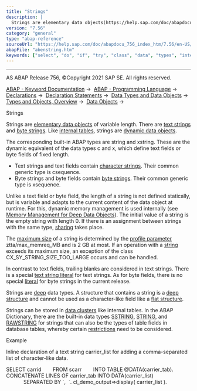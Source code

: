 ```yaml
---
title: "Strings"
description: |
  Strings are elementary data objects(https://help.sap.com/doc/abapdocu_756_index_htm/7.56/en-US/abenelementary_data_object_glosry.htm 'Glossary Entry') of variable length. There are text strings(https://help.sap.com/doc/abapdocu_756_index_htm/7.56/en-US/abentext_string_glosry.htm 'Glossary Entry'
version: "7.56"
category: "general"
type: "abap-reference"
sourceUrl: "https://help.sap.com/doc/abapdocu_756_index_htm/7.56/en-US/abenstring.htm"
abapFile: "abenstring.htm"
keywords: ["select", "do", "if", "try", "class", "data", "types", "internal-table", "abenstring"]
---
```


* * *

AS ABAP Release 756, ©Copyright 2021 SAP SE. All rights reserved.

[ABAP - Keyword Documentation](https://help.sap.com/doc/abapdocu_756_index_htm/7.56/en-US/abenabap.htm) →  [ABAP - Programming Language](https://help.sap.com/doc/abapdocu_756_index_htm/7.56/en-US/abenabap_reference.htm) →  [Declarations](https://help.sap.com/doc/abapdocu_756_index_htm/7.56/en-US/abendeclarations.htm) →  [Declaration Statements](https://help.sap.com/doc/abapdocu_756_index_htm/7.56/en-US/abenabap_declarations.htm) →  [Data Types and Data Objects](https://help.sap.com/doc/abapdocu_756_index_htm/7.56/en-US/abentypes_and_objects.htm) →  [Types and Objects, Overview](https://help.sap.com/doc/abapdocu_756_index_htm/7.56/en-US/abentypes_objects_oview.htm) →  [Data Objects](https://help.sap.com/doc/abapdocu_756_index_htm/7.56/en-US/abendata_objects.htm) → 

Strings

Strings are [elementary data objects](https://help.sap.com/doc/abapdocu_756_index_htm/7.56/en-US/abenelementary_data_object_glosry.htm "Glossary Entry") of variable length. There are [text strings](https://help.sap.com/doc/abapdocu_756_index_htm/7.56/en-US/abentext_string_glosry.htm "Glossary Entry") and [byte strings](https://help.sap.com/doc/abapdocu_756_index_htm/7.56/en-US/abenbyte_string_glosry.htm "Glossary Entry"). Like [internal tables](https://help.sap.com/doc/abapdocu_756_index_htm/7.56/en-US/abeninternal_table_glosry.htm "Glossary Entry"), strings are [dynamic data objects](https://help.sap.com/doc/abapdocu_756_index_htm/7.56/en-US/abendynamic_data_object_glosry.htm "Glossary Entry").

The corresponding built-in ABAP types are string and xstring. These are the dynamic equivalent of the data types c and x, which define text fields or byte fields of fixed length.

-   Text strings and text fields contain [character strings](https://help.sap.com/doc/abapdocu_756_index_htm/7.56/en-US/abencharacter_string_glosry.htm "Glossary Entry"). Their common generic type is csequence.
-   Byte strings and byte fields contain [byte strings](https://help.sap.com/doc/abapdocu_756_index_htm/7.56/en-US/abenbyte_chain_glosry.htm "Glossary Entry"). Their common generic type is xsequence.

Unlike a text field or byte field, the length of a string is not defined statically, but is variable and adapts to the current content of the data object at runtime. For this, dynamic memory management is used internally (see [Memory Management for Deep Data Objects](https://help.sap.com/doc/abapdocu_756_index_htm/7.56/en-US/abenmemory_consumption.htm)). The initial value of a string is the empty string with length 0. If there is an assignment between strings with the same type, [sharing](https://help.sap.com/doc/abapdocu_756_index_htm/7.56/en-US/abensharing_glosry.htm "Glossary Entry") takes place.

The [maximum size](https://help.sap.com/doc/abapdocu_756_index_htm/7.56/en-US/abenmemory_consumption_2.htm) of a string is determined by the [profile parameter](https://help.sap.com/doc/abapdocu_756_index_htm/7.56/en-US/abenprofile_parameter_glosry.htm "Glossary Entry") ztta/max\_memreq\_MB and is 2 GB at most. If an operation with a [string](https://help.sap.com/doc/abapdocu_756_index_htm/7.56/en-US/abenstring_glosry.htm "Glossary Entry") exceeds its maximum size, an exception of the class CX\_SY\_STRING\_SIZE\_TOO\_LARGE occurs and can be handled.

In contrast to text fields, trailing blanks are considered in text strings. There is a special [text string literal](https://help.sap.com/doc/abapdocu_756_index_htm/7.56/en-US/abentext_string_literal_glosry.htm "Glossary Entry") for text strings. As for byte fields, there is no special [literal](https://help.sap.com/doc/abapdocu_756_index_htm/7.56/en-US/abenabap_literal_glosry.htm "Glossary Entry") for byte strings in the current release.

Strings are [deep](https://help.sap.com/doc/abapdocu_756_index_htm/7.56/en-US/abendeep_glosry.htm "Glossary Entry") data types. A structure that contains a string is a [deep structure](https://help.sap.com/doc/abapdocu_756_index_htm/7.56/en-US/abendeep_structure_glosry.htm "Glossary Entry") and cannot be used as a character-like field like a [flat structure](https://help.sap.com/doc/abapdocu_756_index_htm/7.56/en-US/abenflat_structure_glosry.htm "Glossary Entry").

Strings can be stored in [data clusters](https://help.sap.com/doc/abapdocu_756_index_htm/7.56/en-US/abendata_cluster_glosry.htm "Glossary Entry") like internal tables. In the ABAP Dictionary, there are the built-in data types [SSTRING](https://help.sap.com/doc/abapdocu_756_index_htm/7.56/en-US/abenddic_builtin_types.htm), [STRING](https://help.sap.com/doc/abapdocu_756_index_htm/7.56/en-US/abenddic_builtin_types.htm), and [RAWSTRING](https://help.sap.com/doc/abapdocu_756_index_htm/7.56/en-US/abenddic_builtin_types.htm) for strings that can also be the types of table fields in database tables, whereby certain [restrictions](https://help.sap.com/doc/abapdocu_756_index_htm/7.56/en-US/abenddic_character_byte_types.htm) need to be considered.

Example

Inline declaration of a text string carrier\_list for adding a comma-separated list of character-like data.

SELECT carrid
       FROM scarr
       INTO TABLE @DATA(carrier\_tab).
CONCATENATE LINES OF carrier\_tab INTO DATA(carrier\_list)
            SEPARATED BY \`,  \`.
cl\_demo\_output=>display( carrier\_list ).